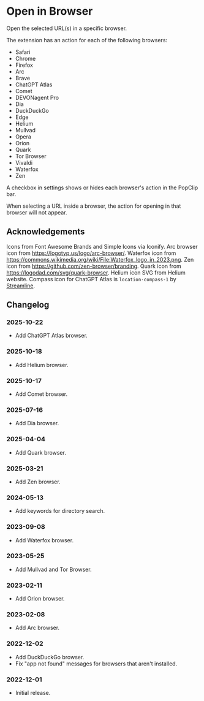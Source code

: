 # Open in Browser

Open the selected URL(s) in a specific browser.

The extension has an action for each of the following browsers:

- Safari
- Chrome
- Firefox
- Arc
- Brave
- ChatGPT Atlas
- Comet
- DEVONagent Pro
- Dia
- DuckDuckGo
- Edge
- Helium
- Mullvad
- Opera
- Orion
- Quark
- Tor Browser
- Vivaldi
- Waterfox
- Zen

A checkbox in settings shows or hides each browser's action in the PopClip bar.

When selecting a URL inside a browser, the action for opening in that browser
will not appear.

## Acknowledgements

Icons from Font Awesome Brands and Simple Icons via Iconify. Arc browser icon
from <https://logotyp.us/logo/arc-browser/>. Waterfox icon from
<https://commons.wikimedia.org/wiki/File:Waterfox_logo_in_2023.png>. Zen icon
from <https://github.com/zen-browser/branding>. Quark icon from
<https://logodad.com/svg/quark-browser>. Helium icon SVG from Helium website.
Compass icon for ChatGPT Atlas is `location-compass-1` by
[Streamline](https://www.streamlinehq.com/).

## Changelog

### 2025-10-22

- Add ChatGPT Atlas browser.

### 2025-10-18

- Add Helium browser.

### 2025-10-17

- Add Comet browser.

### 2025-07-16

- Add Dia browser.

### 2025-04-04

- Add Quark browser.

### 2025-03-21

- Add Zen browser.

### 2024-05-13

- Add keywords for directory search.

### 2023-09-08

- Add Waterfox browser.

### 2023-05-25

- Add Mullvad and Tor Browser.

### 2023-02-11

- Add Orion browser.

### 2023-02-08

- Add Arc browser.

### 2022-12-02

- Add DuckDuckGo browser.
- Fix "app not found" messages for browsers that aren't installed.

### 2022-12-01

- Initial release.
